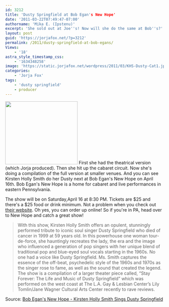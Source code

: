 ```yaml
---
id: 3212
title: 'Dusty Springfield at Bob Egan's New Hope'
date: '2011-03-22T07:49:47-07:00'
authorname: 'Mika E. (Ipstenu)'
excerpt: 'She sold out at Joe''s! Now will she do the same at Bob''s?'
layout: post
guid: 'https://jorjafox.net/?p=3212'
permalink: /2011/dusty-springfield-at-bob-egans/
Views:
    - '18'
astra_style_timestamp_css:
    - '1634348258'
image: 'https://static.jorjafox.net/wordpress/2011/03/KHS-Dusty-Cat1.jpg'
categories:
    - 'Jorja Fox'
tags:
    - 'dusty springfield'
    - producer
---
```


<img src="//static.jorjafox.net/wordpress/2011/03/KHS-Dusty-Cat1.jpg" alt="" title="KHS-Dusty-Cat1" width="230" height="200" class="alignleft size-full wp-image-3213" /> First she had the theatrical version (which Jorja produced).  Then she hit up the cabaret circuit.  Now she's doing a compilation of the full version at smaller venues.  And you can see Kirsten Holly Smith do her Dusty next at Bob Egan's New Hope on April 16th.  Bob Egan's New Hope is a home for cabaret and live performances in eastern Pennsylvania.

The show will be on Saturday,April 16 at 8:30 PM.  Tickets are $25 and there's a $25 food or drink minimum.  Not a problem when you check out <a href="http://bobegansnewhope.com">their website</a>.  Oh yes, you can order up online!  So if you're in PA, head over to New Hope and catch a great show!

<blockquote>With this show, Kirsten Holly Smith offers an opulent, stunningly performed tribute to iconic soul singer Dusty Springfield who died of cancer in 1999 at 59 years old. In this powerhouse one woman tour-de-force, she hauntingly recreates the lady, the era and the image who influenced a generation of pop singers with her unique blend of traditional pop and blue-eyed soul vocals starting in the 1960s. No one had a voice like Dusty Springfield. Ms. Smith captures the essence of the off-beat, psychedelic style of the 1960s and 1970s as the singer rose to fame, as well as the sound that created the legend. The show is a compilation of a larger theater piece called, “Stay Forever: The Life and Music of Dusty Springfield” which was performed on the west coast at The L.A. Gay & Lesbian Center’s Lily Tomlin/Jane Wagner Cultural Arts Center recently to rave reviews.</blockquote>

Source: <a href="http://bobegansnewhope.com/uncategorized/kirsten-holly-smith-sings-dusty-springfield/">Bob Egan's New Hope - Kirsten Holly Smith Sings Dusty Springfield</a>
